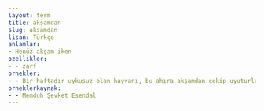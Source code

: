 ```yaml
---
layout: term
title: akşamdan
slug: aksamdan
lisan: Türkçe
anlamlar:
- Henüz akşam iken
ozellikler:
- - zarf
ornekler:
- - Bir haftadır uykusuz olan hayvanı, bu ahıra akşamdan çekip uyuturlar.
orneklerkaynak:
- - Memduh Şevket Esendal
---
```


